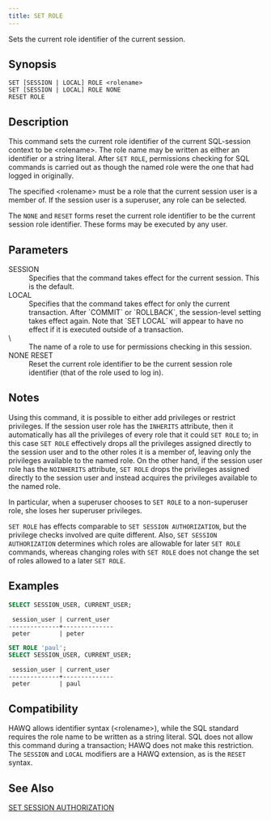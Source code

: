 ```yaml
---
title: SET ROLE
---
```


<!--
Licensed to the Apache Software Foundation (ASF) under one
or more contributor license agreements.  See the NOTICE file
distributed with this work for additional information
regarding copyright ownership.  The ASF licenses this file
to you under the Apache License, Version 2.0 (the
"License"); you may not use this file except in compliance
with the License.  You may obtain a copy of the License at

  http://www.apache.org/licenses/LICENSE-2.0

Unless required by applicable law or agreed to in writing,
software distributed under the License is distributed on an
"AS IS" BASIS, WITHOUT WARRANTIES OR CONDITIONS OF ANY
KIND, either express or implied.  See the License for the
specific language governing permissions and limitations
under the License.
-->

Sets the current role identifier of the current session.

## Synopsis<a id="topic1__section2"></a>

``` pre
SET [SESSION | LOCAL] ROLE <rolename>
SET [SESSION | LOCAL] ROLE NONE
RESET ROLE
```

## Description<a id="topic1__section3"></a>

This command sets the current role identifier of the current SQL-session context to be \<rolename\>. The role name may be written as either an identifier or a string literal. After `SET ROLE`, permissions checking for SQL commands is carried out as though the named role were the one that had logged in originally.

The specified \<rolename\> must be a role that the current session user is a member of. If the session user is a superuser, any role can be selected.

The `NONE` and `RESET` forms reset the current role identifier to be the current session role identifier. These forms may be executed by any user.

## Parameters<a id="topic1__section4"></a>

<dt>SESSION  </dt>
<dd>Specifies that the command takes effect for the current session. This is the default.</dd>

<dt>LOCAL  </dt>
<dd>Specifies that the command takes effect for only the current transaction. After `COMMIT` or `ROLLBACK`, the session-level setting takes effect again. Note that `SET LOCAL` will appear to have no effect if it is executed outside of a transaction.</dd>

<dt> \<rolename\>   </dt>
<dd>The name of a role to use for permissions checking in this session.</dd>

<dt>NONE  
RESET  </dt>
<dd>Reset the current role identifier to be the current session role identifier (that of the role used to log in).</dd>

## Notes<a id="topic1__section5"></a>

Using this command, it is possible to either add privileges or restrict privileges. If the session user role has the `INHERITS` attribute, then it automatically has all the privileges of every role that it could `SET ROLE` to; in this case `SET ROLE` effectively drops all the privileges assigned directly to the session user and to the other roles it is a member of, leaving only the privileges available to the named role. On the other hand, if the session user role has the `NOINHERITS` attribute, `SET ROLE` drops the privileges assigned directly to the session user and instead acquires the privileges available to the named role.

In particular, when a superuser chooses to `SET ROLE` to a non-superuser role, she loses her superuser privileges.

`SET ROLE` has effects comparable to `SET SESSION AUTHORIZATION`, but the privilege checks involved are quite different. Also, `SET SESSION AUTHORIZATION` determines which roles are allowable for later `SET ROLE` commands, whereas changing roles with `SET ROLE` does not change the set of roles allowed to a later `SET ROLE`.

## Examples<a id="topic1__section6"></a>

``` sql
SELECT SESSION_USER, CURRENT_USER;
```
``` pre
 session_user | current_user 
--------------+--------------
 peter        | peter
```
``` sql
SET ROLE 'paul';
SELECT SESSION_USER, CURRENT_USER;
```
``` pre
 session_user | current_user 
--------------+--------------
 peter        | paul
```

## Compatibility<a id="topic1__section7"></a>

HAWQ allows identifier syntax (\<rolename\>), while the SQL standard requires the role name to be written as a string literal. SQL does not allow this command during a transaction; HAWQ does not make this restriction. The `SESSION` and `LOCAL` modifiers are a HAWQ extension, as is the `RESET` syntax.

## See Also<a id="topic1__section8"></a>

[SET SESSION AUTHORIZATION](SET-SESSION-AUTHORIZATION/index.html)
